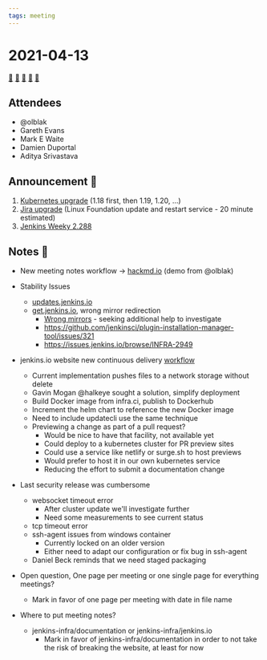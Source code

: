 ```yaml
---
tags: meeting
---
```


# 2021-04-13

[:movie_camera:](https://zoom.us/j/92454301214?pwd=aEVoUi9EanpaakN3L1ZxRlpDQk5Ddz09)
[:calendar:](https://jenkins.io/event-calendar/)
[:speech_balloon:](https://jenkins.io/chat/#jenkins-infra)
[:email:](https://groups.google.com/g/jenkins-infra)
[:pencil:](https://hackmd.io/aB8M0bZHRoG4HgLblK7sJQ)

## Attendees

* @olblak 
* Gareth Evans
* Mark E Waite
* Damien Duportal
* Aditya Srivastava

## Announcement :loudspeaker:

1. [Kubernetes upgrade](https://status.jenkins.io/issues/2021-04-14-maintenance-publick8s/) (1.18 first, then 1.19, 1.20, ...)
2. [Jira upgrade](https://status.jenkins.io/issues/2021-04-15-jira-upgrade/) (Linux Foundation update and restart service - 20 minute estimated)
3. [Jenkins Weeky 2.288](https://github.com/jenkinsci/jenkins/releases/tag/jenkins-2.288)

## Notes :book:

* New meeting notes workflow -> [hackmd.io](https://hackmd.io/aB8M0bZHRoG4HgLblK7sJQ) (demo from @olblak)
* Stability Issues
  * [updates.jenkins.io](https://updates.jenkins.io)
  * [get.jenkins.io](https://get.jenkins.io), wrong mirror redirection
    * [Wrong mirrors](https://get.jenkins.io/debian/jenkins_2.288_all.deb?mirrorlist) - seeking additional help to investigate
    * https://github.com/jenkinsci/plugin-installation-manager-tool/issues/321
    * https://issues.jenkins.io/browse/INFRA-2949
* jenkins.io website new continuous delivery [workflow](https://github.com/jenkins-infra/jenkins.io/blob/master/updateCli/updateCli.d/charts.yaml)
  * Current implementation pushes files to a network storage without delete
  * Gavin Mogan @halkeye sought a solution, simplify deployment
  * Build Docker image from infra.ci, publish to Dockerhub
  * Increment the helm chart to reference the new Docker image
  * Need to include updatecli use the same technique
  * Previewing a change as part of a pull request?
    * Would be nice to have that facility, not available yet
    * Could deploy to a kubernetes cluster for PR preview sites
    * Could use a service like netlify or surge.sh to host previews
    * Would prefer to host it in our own kubernetes service
    * Reducing the effort to submit a documentation change
* Last security release was cumbersome
  * websocket timeout error
    * After cluster update we'll investigate further
    * Need some measurements to see current status
  * tcp timeout error
  * ssh-agent issues from windows container
    * Currently locked on an older version
    * Either need to adapt our configuration or fix bug in ssh-agent
  * Daniel Beck reminds that we need staged packaging
  
* Open question, One page per meeting or one single page for everything meetings?
  * Mark in favor of one page per meeting with date in file name
* Where to put meeting notes?
  * jenkins-infra/documentation or jenkins-infra/jenkins.io
    * Mark in favor of jenkins-infra/documentation in order to not take the risk of breaking the website, at least for now  
